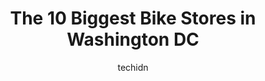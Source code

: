 ---
layout: ampstory
image: https://i0.wp.com/paketmu.com/wp-content/uploads/2023/06/gearin-up-bicycles-0-in-washington-dc-1686372875.jpeg?resize=640,853
author: techidn
featured: false
description: Explore the diverse Bike Store scene in Washington DC, home to an incredible selection of 10 establishments catering to every taste. Whether youre in search of iconic favorites or undiscove
title: The 10 Biggest Bike Stores in Washington DC
cover:
   title: The 10 Biggest Bike Stores in Washington DC
   subtitle: RICKPATE
   background: https://paketmu.com/wp-content/uploads/2023/06/gearin-up-bicycles-0-in-washington-dc-1686372875.jpeg

pages: 
 - layout: thirds
   top: <h1>#1 REI Co-op</h1>
   bottom: "<p>As a company, REI should not inflict their political beliefs onto customers. That said, they carry good gear and this particular location is fantastic. Every time I have </p>"
   background: https://paketmu.com/wp-content/uploads/2023/06/gearin-up-bicycles-1-in-washington-dc-1686372876.jpeg
   backgroundblur: true
 - layout: thirds
   top: <h1>#2 Contes Bike Shop</h1>
   bottom: "<p>Best piece of advice my cycling mentor gave me was to find a bike shop w/ good staff that treats you (and your bike) like family. Contes Navy Yard is that place!</p>"
   background: https://paketmu.com/wp-content/uploads/2023/06/gearin-up-bicycles-2-in-washington-dc-1686372878.png
   cta:
      link: https://paketmu.com/the-10-biggest-bike-stores-in-washington-dc/
      text: The 10 Biggest Bike Stores in Washington DC
 - layout: thirds
   top: <h1>#3 Trek Bicycle Washington D.C. Georgetown</h1>
   bottom: "<p>My spouse got a Trek bike a few years back and loves it.  He also made his purchase at this Georgetown store and only has had wonderful experiences.  So I was motivated t</p>"
   background: https://paketmu.com/wp-content/uploads/2023/06/gearin-up-bicycles-3-in-washington-dc-1686372879.png
   cta:
      link: https://paketmu.com/the-10-biggest-bike-stores-in-washington-dc/
      text: The 10 Biggest Bike Stores in Washington DC
 - layout: thirds
   top: <h1>#4 Contes Bike Shop</h1>
   bottom: "<p>1412 Q St NW, Washington, DC 20009, United States</p>"
   background: https://images.unsplash.com/photo-1522441815192-d9f04eb0615c?ixlib=rb-4.0.3&ixid=MnwxMjA3fDB8MHxwaG90by1wYWdlfHx8fGVufDB8fHx8&auto=format&fit=crop&w=640&h=853&q=80
   cta:
      link: https://paketmu.com/the-10-biggest-bike-stores-in-washington-dc/
      text: The 10 Biggest Bike Stores in Washington DC
 - layout: thirds
   top: <h1>#5 Nomad BicycleWorks Mobile Bike Repair</h1>
   bottom: "<p>1221 Hamilton St NW, Washington, DC 20011, United States</p>"
   background: https://images.unsplash.com/photo-1567095761054-7a02e69e5c43?ixlib=rb-4.0.3&ixid=MnwxMjA3fDB8MHxwaG90by1wYWdlfHx8fGVufDB8fHx8&auto=format&fit=crop&w=640&h=853&q=80
   cta:
      link: https://paketmu.com/the-10-biggest-bike-stores-in-washington-dc/
      text: The 10 Biggest Bike Stores in Washington DC
 - layout: thirds
   top: <h1>#6 Contes Bike Shop</h1>
   bottom: "<p>3410 Wisconsin Ave NW, Washington, DC 20016, United States</p>"
   background: https://images.unsplash.com/photo-1518640467707-6811f4a6ab73?ixlib=rb-4.0.3&ixid=MnwxMjA3fDB8MHxwaG90by1wYWdlfHx8fGVufDB8fHx8&auto=format&fit=crop&w=640&h=853&q=80
   cta:
      link: https://paketmu.com/the-10-biggest-bike-stores-in-washington-dc/
      text: The 10 Biggest Bike Stores in Washington DC
 - layout: thirds
   top: <h1>#7 BicycleSPACE- Ivy City</h1>
   bottom: "<p>1512 Okie St NE, Washington, DC 20002, United States</p>"
   background: https://images.unsplash.com/photo-1515405295579-ba7b45403062?ixlib=rb-4.0.3&ixid=MnwxMjA3fDB8MHxwaG90by1wYWdlfHx8fGVufDB8fHx8&auto=format&fit=crop&w=640&h=853&q=80
   cta:
      link: https://paketmu.com/the-10-biggest-bike-stores-in-washington-dc/
      text: The 10 Biggest Bike Stores in Washington DC
 - layout: thirds
   middle: Continue reading...
   background: https://images.unsplash.com/photo-1604871000636-074fa5117945?ixlib=rb-4.0.3&ixid=MnwxMjA3fDB8MHxwaG90by1wYWdlfHx8fGVufDB8fHx8&auto=format&fit=crop&w=640&h=853&q=80
   cta:
      link: https://paketmu.com/the-10-biggest-bike-stores-in-washington-dc/
      text: The 10 Biggest Bike Stores in Washington DC
      
---